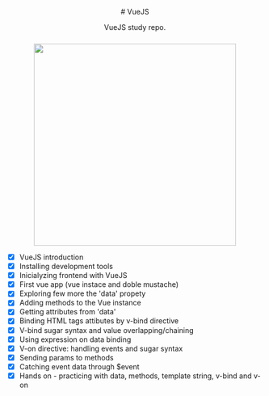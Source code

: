 

<p align="center">
 # VueJS
 </p>


<p align="center">
 VueJS study repo.
 </p>



<p align="center">
 <img style="margin-top:10px;" src="https://hsro-inf-wt.github.io/assets/vuejs.gif" width="400px">
 </p>
 
- [x] VueJS introduction
- [x] Installing development tools
- [x] Inicialyzing frontend with VueJS
- [x] First vue app (vue instace and doble mustache)
- [x] Exploring few more the 'data' propety
- [x] Adding methods to the Vue instance
- [x] Getting attributes from 'data'
- [x] Binding HTML tags attibutes by v-bind directive
- [x] V-bind sugar syntax and value overlapping/chaining
- [x] Using expression on data binding
- [x] V-on directive: handling events and sugar syntax
- [x] Sending params to methods  
- [x] Catching event data through $event
- [x] Hands on - practicing with data, methods, template string, v-bind and v-on 